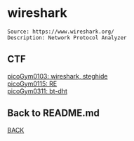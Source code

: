 # wireshark
```
Source: https://www.wireshark.org/
Description: Network Protocol Analyzer
```

## CTF
[picoGym0103: wireshark, steghide](../picoCTF/picoGym0103.md)<br>
[picoGym0115: RE](../picoCTF/picoGym0115.md)<br>
[picoGym0311: bt-dht](../picoCTF/picoGym0311.md)

## Back to README.md
[BACK](../README.md)